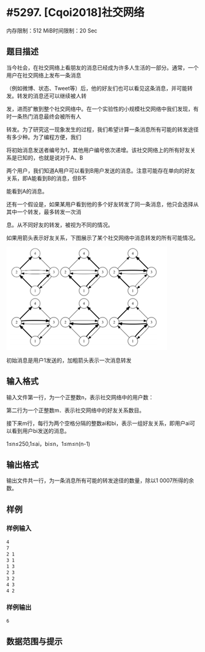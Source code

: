 # #5297. [Cqoi2018]社交网络

内存限制：512 MiB时间限制：20 Sec

## 题目描述

当今社会，在社交网络上看朋友的消息已经成为许多人生活的一部分。通常，一个用户在社交网络上发布一条消息

（例如微博、状态、Tweet等）后，他的好友们也可以看见这条消息，并可能转发。转发的消息还可以继续被人转

发，进而扩散到整个社交网络中。在一个实验性的小规模社交网络中我们发现，有时一条热门消息最终会被所有人

转发。为了研究这一现象发生的过程，我们希望计算一条消息所有可能的转发途径有多少种。为了编程方便，我们

将初始消息发送者编号为1，其他用户编号依次递增。该社交网络上的所有好友关系是已知的，也就是说对于A、B

两个用户，我们知道A用户可以看到B用户发送的消息。注意可能存在单向的好友关系，即A能看到B的消息，但B不

能看到A的消息。

还有一个假设是，如果某用户看到他的多个好友转发了同一条消息，他只会选择从其中一个转发，最多转发一次消

息。从不同好友的转发，被视为不同的情况。

如果用箭头表示好友关系，下图展示了某个社交网络中消息转发的所有可能情况。

![](upload/201804/v1(1).png)

初始消息是用户1发送的，加粗箭头表示一次消息转发

## 输入格式

输入文件第一行，为一个正整数n，表示社交网络中的用户数：

第二行为一个正整数m．表示社交网络中的好友关系数目。

接下来m行，每行为两个空格分隔的整数ai和bi，表示一组好友关系，即用户ai可以看到用户bi发送的消息。

1&le;n&le;250,1&le;ai，bi&le;n，1&le;m&le;n(n-1)

## 输出格式

输出文件共一行，为一条消息所有可能的转发途径的数量，除以1 0007所得的余数。

## 样例

### 样例输入

    
    4
    7
    2 1
    3 1
    1 3
    2 3
    3 2
    4 3
    4 2
    

### 样例输出

    
    6
    

## 数据范围与提示
